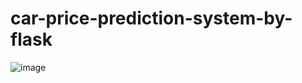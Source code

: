 # car-price-prediction-system-by-flask
![image](https://github.com/Adityagupta930/car-price-prediction-system-by-flask/assets/121934082/1292719f-5709-41d0-a949-b4655313c76b)
